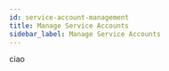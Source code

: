 ```yaml
---
id: service-account-management
title: Manage Service Accounts
sidebar_label: Manage Service Accounts
---
```


ciao